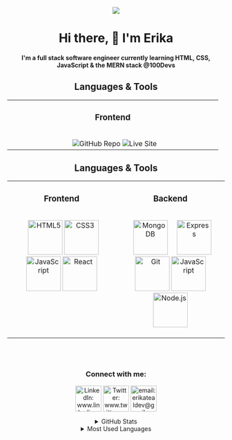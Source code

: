 <!-- HEADER -->
<!-- <img align="center" src="https://github.com/erikateal/READMEAssets/blob/main/headers/logo.png" alt="Erika Teal - Software Engineer Header"/> -->

<p align="center">
    <img src="https://readme-typing-svg.herokuapp.com?size=30&duration=5001&color=a6b4a2&vCenter=true&center=true&width=460&lines=software+engineer;learning+enthusiast;boba+tea+connoisseur" 
</p>
  
<h1 align="center">Hi there, 👋 I'm Erika</h1>
<h4 align="center">I'm a full stack software engineer currently learning HTML, CSS, JavaScript & the MERN stack @100Devs</h4>

<!-- PROJECTS -->
<h2 align="center" color="white">Languages & Tools</h2>
<div align="center">
<table>
	<tr>
		<td valign="top" width="45%">
			<h3 align="center" color="white">Frontend</h3>
			<br>
				<div align="center" >
            &nbsp
				<img src="https://img.shields.io/badge/%20-Repo-a6b4a2?style=for-the-badge&logo=GitHub"                             alt="GitHub Repo"/>
					<img src="https://img.shields.io/badge/%20-Live%20Site-a6b4a2?style=for-the-badge&logo"                             alt="Live Site"/>
			</div>
		</td>
	</tr>
</table>
			
<!-- LANGUAGES/TOOLS -->
<h2 align="center" color="white">Languages & Tools</h2>
<div align="center">
<table>
	<tr>
		<td valign="top" width="45%">
			<h3 align="center" color="white">Frontend</h3>
			<br>
			<div align="center" >
            &nbsp
				<img src="https://img.shields.io/badge/-white?style=for-the-badge&logo=html5&logoColor=a6b4a2&labelColor=rgba(255,69,0,%200.0)"                             alt="HTML5" height="80" />
                <img src="https://img.shields.io/badge/-white?style=for-the-badge&logo=css3&logoColor=a6b4a2&labelColor=rgba(255,69,0,%200.0)" alt="CSS3"                   height="80" />
                <img src="https://img.shields.io/badge/-white?style=for-the-badge&logo=javascript&logoColor=a6b4a2&labelColor=rgba(255,69,0,%200.0)"                        alt="JavaScript" height="80" />
                <img src="https://img.shields.io/badge/-white?style=for-the-badge&logo=react&logoColor=a6b4a2&labelColor=rgba(255,69,0,%200.0)"                             alt="React" height="80" />
			</div>
			</td>
		<td valign="top" width="45%">
			<h3 align="center" color="white">Backend</h3>
			<br>
            <div align="center">
			&nbsp
				<img  src="https://img.shields.io/badge/-white?style=for-the-badge&logo=mongodb&logoColor=a6b4a2&labelColor=rgba(255,69,0,%200.0)"                          alt="MongoDB" height="80" />
                &nbsp&nbsp&nbsp
                <img  src="https://img.shields.io/badge/-white?style=for-the-badge&logo=express&logoColor=a6b4a2&labelColor=rgba(255,69,0,%200.0)"                          alt="Express" height="80" />
                <img  src="https://img.shields.io/badge/-white?style=for-the-badge&logo=git&logoColor=a6b4a2&labelColor=rgba(255,69,0,%200.0)"                          alt="Git" height="80" />
                <img src="https://img.shields.io/badge/-white?style=for-the-badge&logo=javascript&logoColor=a6b4a2&labelColor=rgba(255,69,0,%200.0)"                        alt="JavaScript" height="80" />
                <img  src="https://img.shields.io/badge/-white?style=for-the-badge&logo=node.js&logoColor=a6b4a2&labelColor=rgba(255,69,0,%200.0)"                          alt="Node.js" height="80" />
				<br>
				<br>	
			</div>
		</td>
	</tr>
</table>
</div>

</br>
</br>

<!-- CONTACT -->
<h3 align="center">Connect with me:</h3>
<p align="center">
    <a href="https://linkedin.com/in/erika-teal" target="blank"><img align="center" src="https://img.shields.io/badge/-white?style=for-the-badge&logo=linkedin&logoColor=a6b4a2&labelColor=rgba(255,69,0,%200.0)" alt="LinkedIn: www.linkedin.com/in/erika-teal" height="60" /></a>
    <a href="https://twitter.com/erikateal_" target="blank"><img align="center" src="https://img.shields.io/badge/-white?style=for-the-badge&logo=twitter&logoColor=a6b4a2&labelColor=rgba(255,69,0,%200.0)" alt="Twitter: www.twitter.com/erikateal_" height="60" /></a>
    <a href="mailto:erikatealdev@gmail.com"><img align="center" src="https://img.shields.io/badge/-white?style=for-the-badge&logo=gmail&logoColor=a6b4a2&labelColor=rgba(255,69,0,%200.0)" alt="email: erikatealdev@gmail.com" height="60" /></a>
</p>

<!-- METRICS -->
<details>
  <summary>GitHub Stats</summary>

  <img align="left" alt="GitHub Stats" src="https://github-readme-stats.vercel.app/api?username=erikateal&show_icons=true&hide_border=true&theme=tokyonight" />

</details>

<details>
  <summary>Most Used Languages</summary>

<img align="left" alt="GitHub Top Languages" src="https://github-readme-stats.vercel.app/api/top-langs/?username=erikateal&layout=compact&theme=tokyonight" />

</details>
